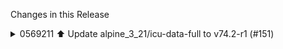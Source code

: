 Changes in this Release

<details><summary>0569211 ⬆️ Update alpine_3_21/icu-data-full to v74.2-r1 (#151)</summary>
⬆️ Update alpine_3_21/icu-data-full to v74.2-r1 (#151)

---

This PR was generated by [Mend Renovate](https://mend.io/renovate/).
View the [repository job
log](https://developer.mend.io/github/L2jLiga/ha-addons).

<!--renovate-debug:eyJjcmVhdGVkSW5WZXIiOiI0MS4yMy4yIiwidXBkYXRlZEluVmVyIjoiNDEuMjMuMiIsInRhcmdldEJyYW5jaCI6Im1hc3RlciIsImxhYmVscyI6WyJkZXBlbmRlbmNpZXMiLCJuby1zdGFsZSJdfQ==-->

Co-authored-by: renovate[bot] <29139614+renovate[bot]@users.noreply.github.com></details>